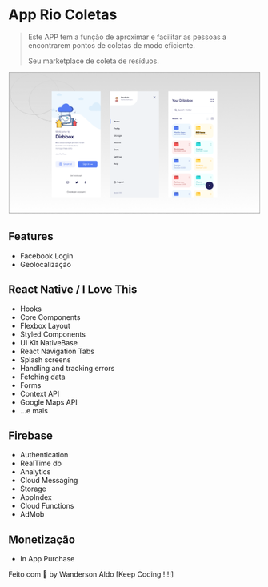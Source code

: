# App Rio Coletas

> Este APP tem a função de aproximar e facilitar as pessoas a encontrarem
> pontos de coletas de modo eficiente.
>
> Seu marketplace de coleta de resíduos.

![App Demo](/src/assets/app-base.png "App Demo")

## Features

+ Facebook Login
+ Geolocalização

## React Native / I Love This

+ Hooks
+ Core Components
+ Flexbox Layout
+ Styled Components
+ UI Kit NativeBase
+ React Navigation Tabs
+ Splash screens
+ Handling and tracking errors
+ Fetching data
+ Forms
+ Context API
+ Google Maps API
+ ...e mais

## Firebase

+ Authentication
+ RealTime db
+ Analytics
+ Cloud Messaging
+ Storage
+ AppIndex
+ Cloud Functions
+ AdMob

## Monetização

+ In App Purchase

Feito com 💖 by Wanderson Aldo [Keep Coding !!!!]
